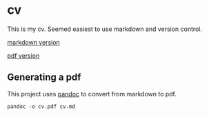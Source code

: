 # cv

This is my cv. Seemed easiest to use markdown and version control. 

[markdown version](cv.md)

[pdf version](cv.pdf)

## Generating a pdf

This project uses [pandoc](https://pandoc.org/) to convert from markdown to pdf.

```
pandoc -o cv.pdf cv.md
```
